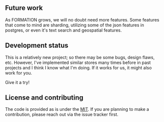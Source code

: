 ## Future work

As FORMATION grows, we will no doubt need more features. Some features that come to mind are sharding, utilizing some of
the json features in postgres, or even it's text search and geospatial features.

## Development status

This is a relatively new project; so there may be some bugs, design flaws, etc. However, I've implemented similar
stores many times before in past projects and I think I know what I'm doing. If it works for us, it might also work for you.

Give it a try!

## License and contributing

The code is provided as is under the [MIT](LICENSE.md). If you are planning to make a contribution, please
reach out via the issue tracker first.
